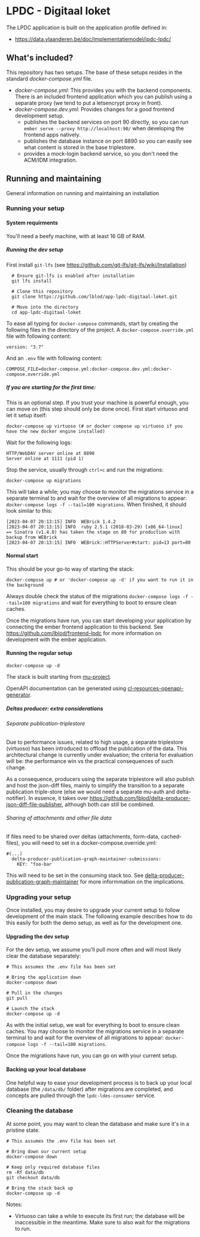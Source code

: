 # LPDC - Digitaal loket

The LPDC application is built on the application profile defined in:
* https://data.vlaanderen.be/doc/implementatiemodel/ipdc-lpdc/

## What's included?

This repository has two setups. The base of these setups resides in the standard *docker-compose.yml* file.

* *docker-compose.yml*: This provides you with the backend components. There is an included frontend application which you can publish using a separate proxy (we tend to put a letsencrypt proxy in front).
* *docker-compose.dev.yml*: Provides changes for a good frontend development setup.
  - publishes the backend services on port 90 directly, so you can run `ember serve --proxy http://localhost:90/` when developing the frontend apps natively.
  - publishes the database instance on port 8890 so you can easily see what content is stored in the base triplestore.
  - provides a mock-login backend service, so you don't need the ACM/IDM integration.

## Running and maintaining

General information on running and maintaining an installation

### Running your setup

#### System requirments

You'll need a beefy machine, with at least 16 GB of RAM.

##### Running the dev setup

First install `git-lfs` (see <https://github.com/git-lfs/git-lfs/wiki/Installation>)
```
  # Ensure git-lfs is enabled after installation
  git lfs install

  # Clone this repository
  git clone https://github.com/lblod/app-lpdc-digitaal-loket.git

  # Move into the directory
  cd app-lpdc-digitaal-loket
```

To ease all typing for `docker-compose` commands, start by creating the following files in the directory of the project.
A `docker-compose.override.yml` file with following content:

```
version: "3.7"
```

And an `.env` file with following content:

```
COMPOSE_FILE=docker-compose.yml:docker-compose.dev.yml:docker-compose.override.yml
```

##### If you are starting for the first time:

This is an optional step. If you trust your machine is powerful enough, you can move on (this step should only be done once).
First start virtuoso and let it setup itself:

```
docker-compose up virtuoso (# or docker compose up virtuoso if you have the new docker engine installed)
```

Wait for the following logs:

```
HTTP/WebDAV server online at 8890
Server online at 1111 (pid 1)
```

Stop the service, usually through `ctrl+c` and run the migrations:

```
docker-compose up migrations
```

This will take a while; you may choose to monitor the migrations service in a separate terminal to and wait for the overview of all migrations to appear: `docker-compose logs -f --tail=100 migrations`. When finished, it should look similar to this:

```
[2023-04-07 20:13:15] INFO  WEBrick 1.4.2
[2023-04-07 20:13:15] INFO  ruby 2.5.1 (2018-03-29) [x86_64-linux]
== Sinatra (v1.4.8) has taken the stage on 80 for production with backup from WEBrick
[2023-04-07 20:13:15] INFO  WEBrick::HTTPServer#start: pid=13 port=80
```

#### Normal start

This should be your go-to way of starting the stack:

```
docker-compose up # or 'docker-compose up -d' if you want to run it in the background
```

Always double check the status of the migrations `docker-compose logs -f --tail=100 migrations` and wait for everything to boot to ensure clean caches.

Once the migrations have run, you can start developing your application by connecting the ember frontend application to this backend. See <https://github.com/lblod/frontend-lpdc> for more information on development with the ember application.

#### Running the regular setup

```
docker-compose up -d
```

The stack is built starting from [mu-project](https://github.com/mu-semtech/mu-project).

OpenAPI documentation can be generated using [cl-resources-openapi-generator](https://github.com/mu-semtech/cl-resources-openapi-generator).

##### Deltas producer: extra considerations

###### Separate publication-triplestore

Due to performance issues, related to high usage, a separate triplestore (virtuoso) has been introduced to offload the publication of the data.
This architectural change is currently under evaluation; the criteria for evaluation will be: the performance win vs the practical consequences of such change.

As a consequence, producers using the separate triplestore will also publish and host the json-diff files, mainly to simplify the transition to a separate publication triple-store (else we would need a separate mu-auth and delta-notifier). In essence, it takes over https://github.com/lblod/delta-producer-json-diff-file-publisher, although both can still be combined.

###### Sharing of attachments and other file data
 
If files need to be shared over deltas (attachments, form-data, cached-files), you will need to set in a docker-compose.override.yml:

```
#(...)
  delta-producer-publication-graph-maintainer-submissions:
    KEY: "foo-bar
```

This will need to be set in the consuming stack too. See [delta-producer-publication-graph-maintainer](https://github.com/lblod/delta-producer-publication-graph-maintainer) for more informmation on the implications.

### Upgrading your setup

Once installed, you may desire to upgrade your current setup to follow development of the main stack. The following example describes how to do this easily for both the demo setup, as well as for the development one.

#### Upgrading the dev setup

For the dev setup, we assume you'll pull more often and will most likely clear the database separately:

```
# This assumes the .env file has been set

# Bring the application down
docker-compose down

# Pull in the changes
git pull

# Launch the stack
docker-compose up -d
```
As with the initial setup, we wait for everything to boot to ensure clean caches.  You may choose to monitor the migrations service in a separate terminal to and wait for the overview of all migrations to appear: `docker-compose logs -f --tail=100 migrations`.

Once the migrations have run, you can go on with your current setup.

#### Backing up your local database

One helpful way to ease your development process is to back up your local database (the `/data/db/` folder) after migrations are completed, and concepts are pulled through the `lpdc-ldes-consumer` service.

### Cleaning the database

At some point, you may want to clean the database and make sure it's in a pristine state.

```
# This assumes the .env file has been set

# Bring down our current setup
docker-compose down

# Keep only required database files
rm -Rf data/db
git checkout data/db

# Bring the stack back up
docker-compose up -d
```

Notes:
  - Virtuoso can take a while to execute its first run; the database will be inaccessible in the meantime. Make sure to also wait for the migrations to run.